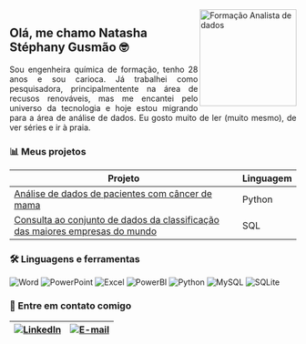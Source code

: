 <picture>
 <source media="(prefers-color-scheme: dark)" srcset="https://p23.zdusercontent.com/attachment/9632372/EocgWstGbttg5sorHHbzIJSRh?token=eyJhbGciOiJkaXIiLCJlbmMiOiJBMTI4Q0JDLUhTMjU2In0..Zw7oC85RBlfzeWyz8Z255g.TsPfxvaPFjv9zr3q7835PqV-OQ5KAue6W2Qtw_EGEQ2vwz17IeYNxUvF7EZ8Gb6xy_xh74iqhQXMQJuMDZmgmYEVlRQJExXW_5QgO6CGHkdmBNB8nGWIR33CPXpE9er6uHipPRPbe9OMIsUqH3s-nKAzv1VmeQH2teF4ywrAO-awiuehrPcENyjhirlqcaWjyDGNEOsOxQwuRzYppgy1WndubhiyEcDvU9up1mUIZ4EbIZ-Kv5vE_WePMjDxwSHXcIkPq4DuxM-7ApPATH3FDIHouv0jGNlLIkHdcq8pziE.ixzMkvYFwG_-O1n42Joq9Q">
 <source media="(prefers-color-scheme: light)" srcset="https://p23.zdusercontent.com/attachment/9632372/EocgWstGbttg5sorHHbzIJSRh?token=eyJhbGciOiJkaXIiLCJlbmMiOiJBMTI4Q0JDLUhTMjU2In0..Zw7oC85RBlfzeWyz8Z255g.TsPfxvaPFjv9zr3q7835PqV-OQ5KAue6W2Qtw_EGEQ2vwz17IeYNxUvF7EZ8Gb6xy_xh74iqhQXMQJuMDZmgmYEVlRQJExXW_5QgO6CGHkdmBNB8nGWIR33CPXpE9er6uHipPRPbe9OMIsUqH3s-nKAzv1VmeQH2teF4ywrAO-awiuehrPcENyjhirlqcaWjyDGNEOsOxQwuRzYppgy1WndubhiyEcDvU9up1mUIZ4EbIZ-Kv5vE_WePMjDxwSHXcIkPq4DuxM-7ApPATH3FDIHouv0jGNlLIkHdcq8pziE.ixzMkvYFwG_-O1n42Joq9Q">
 <img align="right" alt="Formação Analista de dados"  height="170" src="https://p23.zdusercontent.com/attachment/9632372/EocgWstGbttg5sorHHbzIJSRh?token=eyJhbGciOiJkaXIiLCJlbmMiOiJBMTI4Q0JDLUhTMjU2In0..Zw7oC85RBlfzeWyz8Z255g.TsPfxvaPFjv9zr3q7835PqV-OQ5KAue6W2Qtw_EGEQ2vwz17IeYNxUvF7EZ8Gb6xy_xh74iqhQXMQJuMDZmgmYEVlRQJExXW_5QgO6CGHkdmBNB8nGWIR33CPXpE9er6uHipPRPbe9OMIsUqH3s-nKAzv1VmeQH2teF4ywrAO-awiuehrPcENyjhirlqcaWjyDGNEOsOxQwuRzYppgy1WndubhiyEcDvU9up1mUIZ4EbIZ-Kv5vE_WePMjDxwSHXcIkPq4DuxM-7ApPATH3FDIHouv0jGNlLIkHdcq8pziE.ixzMkvYFwG_-O1n42Joq9Q">
</picture>

## Olá, me chamo Natasha Stéphany Gusmão 🤓

<p align="justify">
Sou engenheira química de formação, tenho 28 anos e sou carioca. Já trabalhei como pesquisadora, principalmentente na área de recusos renováveis, mas me encantei pelo universo da tecnologia e hoje estou migrando para a área de análise de dados. Eu gosto muito de ler (muito mesmo), de ver séries e ir à praia. 

### 📊 Meus projetos

| Projeto | Linguagem |
| --------| ---------- |
| [Análise de dados de pacientes com câncer de mama](https://github.com/natashastephany/Analise-de-dados-pacientes-com-cancer-de-mama) | Python |
| [Consulta ao conjunto de dados da classificação das maiores empresas do mundo](https://github.com/natashastephany/Consulta-dados-maiores-empresas-do-mundo) | SQL |

### 🛠️ Linguagens e ferramentas

![Word](https://img.shields.io/badge/word-%23276DC3.svg?style=for-the-badge&logo=microsoft-word&logoColor=white) ![PowerPoint](https://img.shields.io/badge/powerpoint-%23E34F26.svg?style=for-the-badge&logo=microsoft-powerpoint&logoColor=white) ![Excel](https://img.shields.io/badge/excel-%23092E20.svg?style=for-the-badge&logo=microsoft-excel&logoColor=white) ![PowerBI](https://img.shields.io/badge/Powerbi-%23ED8B00.svg?style=for-the-badge&logo=powerbi) ![Python](https://img.shields.io/badge/Python-3776AB?style=for-the-badge&logo=python&logoColor=white) ![MySQL](https://img.shields.io/badge/MySQL-00f.svg?style=for-the-badge&logo=mysql&logoColor=white) ![SQLite](https://img.shields.io/badge/sqlite-07405e.svg?style=for-the-badge&logo=sqlite&logoColor=white)


### 📱 Entre em contato comigo
 
| [![LinkedIn](https://img.shields.io/badge/LinkedIn-FFF?style=for-the-badge&logo=linkedin&logoColor=0E76A8)](https://www.linkedin.com/in/natasha-stephany-gusmao/) | [![E-mail](https://img.shields.io/badge/-Email-FFF?style=for-the-badge&logo=gmail)](mailto:gusmaonatasha@gmail.com) |
|-----------------|--------------|

 
